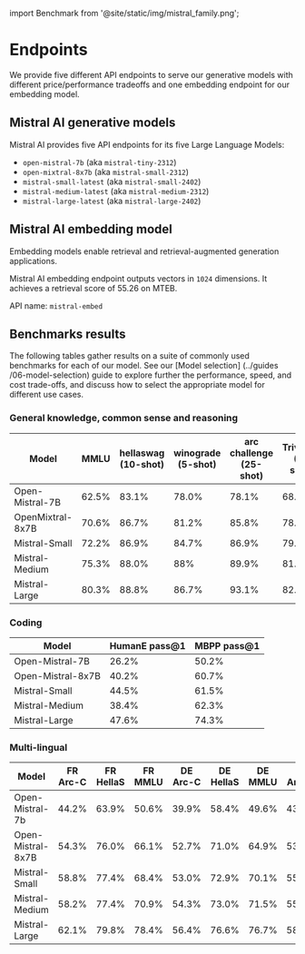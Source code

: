import Benchmark from '@site/static/img/mistral_family.png';

# Endpoints

We provide five different API endpoints to serve our generative models with different price/performance tradeoffs and one embedding endpoint for our embedding model. 

## Mistral AI generative models

Mistral AI provides five API endpoints for its five Large Language Models:
- `open-mistral-7b` (aka `mistral-tiny-2312`)
- `open-mixtral-8x7b` (aka `mistral-small-2312`)
- `mistral-small-latest` (aka `mistral-small-2402`)
- `mistral-medium-latest` (aka `mistral-medium-2312`)
- `mistral-large-latest` (aka `mistral-large-2402`)

## Mistral AI embedding model
Embedding models enable retrieval and retrieval-augmented generation applications.

Mistral AI embedding endpoint outputs vectors in `1024` dimensions. It achieves a retrieval score of 55.26 on MTEB.

API name: `mistral-embed`

## Benchmarks results
The following tables gather results on a suite of  commonly used benchmarks for each of our model.
See our [Model selection] (../guides
/06-model-selection) guide to explore further the performance, speed, and cost trade-offs, and discuss how to select the appropriate model for different use cases.

### General knowledge, common sense and reasoning

| Model | MMLU | hellaswag (10-shot) | winograde (5-shot) | arc challenge (25-shot) | TriviaQA (5-shot) | TruthfulQA |
| --- | ---- | ---|---|---|---|---|
| Open-Mistral-7B | 62.5% | 83.1% | 78.0% | 78.1% | 68.8% | 42.35% |
| OpenMixtral-8x7B | 70.6% | 86.7% | 81.2% | 85.8% | 78.38% | 47.5% |
| Mistral-Small | 72.2% | 86.9% | 84.7% | 86.9% | 79.5% | 51.7% |
| Mistral-Medium | 75.3% | 88.0% | 88% | 89.9% | 81.1% | 47% |
| Mistral-Large | 80.3% | 88.8% | 86.7% | 93.1% | 82.3% | 53.7% |


### Coding

| Model | HumanE pass@1 | MBPP pass@1 |
| --- | ---- | ---|
| Open-Mistral-7B | 26.2% | 50.2% |
| Open-Mistral-8x7B | 40.2% | 60.7% |
| Mistral-Small | 44.5% | 61.5% |
| Mistral-Medium | 38.4% | 62.3% | 
| Mistral-Large | 47.6% | 74.3% |


### Multi-lingual

| Model | FR Arc-C | FR HellaS | FR MMLU | DE Arc-C | DE HellaS | DE MMLU | ES Arc-C | ES HellaS | ES MMLU | IT Arc-C | IT HellaS | IT MMLU | 
| --- | ---- | --- | --- | ---- | --- | --- | ---- | --- | --- | ---- | --- | --- |
| Open-Mistral-7b | 44.2% | 63.9% | 50.6% | 39.9% | 58.4% | 49.6% | 43.9% | 64.8% | 51.4% | 41.2% | 60.8% | 51.3% | 
| Open-Mistral-8x7B | 54.3% | 76.0% | 66.1% | 52.7% | 71.0% | 64.9% | 53.7% | 76.3% | 67.5% | 51.1% | 72.9% | 65.9% |
| Mistral-Small | 58.8% | 77.4% | 68.4% | 53.0% | 72.9% | 70.1% | 55.9% | 78.2% | 69.7% | 53.7% | 75.1% | 69.5% | 
| Mistral-Medium | 58.2% | 77.4% | 70.9% | 54.3% | 73.0% | 71.5% | 55.4% | 77.6% | 72.5% | 52.8% | 75.1% | 70.9% | 
| Mistral-Large | 62.1% | 79.8% | 78.4% | 56.4% | 76.6% | 76.7% | 58.6% | 81.1% | 79.3% | 57.5% | 77.6% | 78.1% | 

